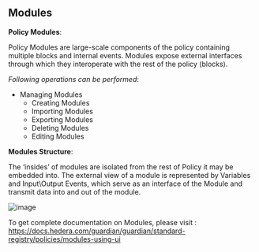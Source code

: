 ## Modules

**Policy Modules**: 

Policy Modules are large-scale components of the policy containing multiple blocks and internal events. Modules expose external interfaces through which they interoperate with the rest of the policy (blocks).

*Following operations can be performed*:
- Managing Modules
  - Creating Modules
  - Importing Modules
  - Exporting Modules
  - Deleting Modules
  - Editing Modules
 
**Modules Structure**: 

The ‘insides’ of modules are isolated from the rest of Policy it may be embedded into. The external view of a module is represented by Variables and Input\Output Events, which serve as an interface of the Module and transmit data into and out of the module.

![image](https://user-images.githubusercontent.com/79293833/231545271-dac962dc-0e46-49b0-8df6-833f8a95a586.png)

To get complete documentation on Modules, please visit : https://docs.hedera.com/guardian/guardian/standard-registry/policies/modules-using-ui
